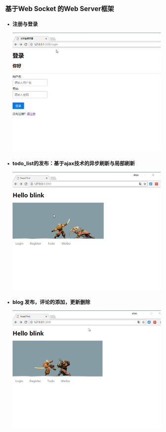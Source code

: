 ## 基于Web Socket 的Web Server框架

- ### 注册与登录
    
    ![image](https://github.com/blinkd/web-server/blob/master/readme/login_and_register.gif)

- ### todo_list的发布：基于ajax技术的异步刷新与局部刷新

    ![image](https://github.com/blinkd/web-server/blob/master/readme/todo_ajax.gif)

    

- ### blog 发布，评论的添加，更新删除

    ![image](https://github.com/blinkd/web-server/blob/master/readme/blog.gif) 
   
